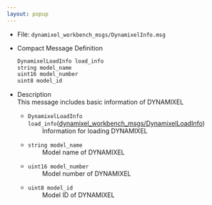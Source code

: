 ```yaml
---
layout: popup
---
```


- File: `dynamixel_workbench_msgs/DynamixelInfo.msg`

- Compact Message Definition
  ```c
  DynamixelLoadInfo load_info
  string model_name
  uint16 model_number
  uint8 model_id
  ```

- Description  
This message includes basic information of DYNAMIXEL

  - `DynamixelLoadInfo load_info`([dynamixel_workbench_msgs/DynamixelLoadInfo])  
&emsp;&emsp; Information for loading DYNAMIXEL

  - `string model_name`  
&emsp;&emsp; Model name of DYNAMIXEL

  - `uint16 model_number`  
&emsp;&emsp; Model number of DYNAMIXEL

  - `uint8 model_id`  
&emsp;&emsp; Model ID of DYNAMIXEL

[dynamixel_workbench_msgs/DynamixelLoadInfo]: /docs/en/popup/dynamixel_workbench_msgs_DynamixelLoadInfo/
